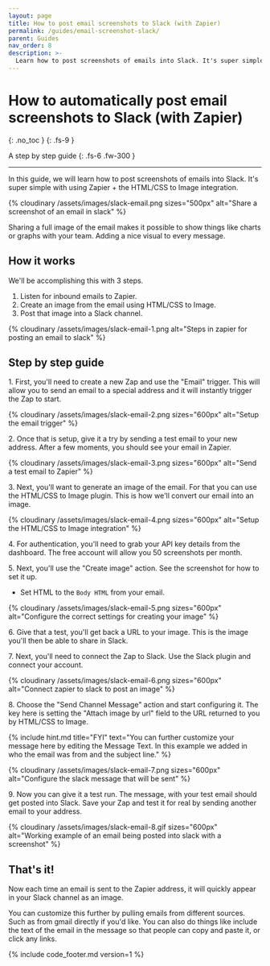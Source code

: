 ```yaml
---
layout: page
title: How to post email screenshots to Slack (with Zapier)
permalink: /guides/email-screenshot-slack/
parent: Guides
nav_order: 8
description: >-
  Learn how to post screenshots of emails into Slack. It's super simple with using Zapier + the HTML/CSS to Image integration.
---
```

# How to automatically post email screenshots to Slack (with Zapier)
{: .no_toc }
{: .fs-9 }

A step by step guide
{: .fs-6 .fw-300 }

<hr>

In this guide, we will learn how to post screenshots of emails into Slack. It's super simple with using Zapier + the HTML/CSS to Image integration.

{% cloudinary /assets/images/slack-email.png sizes="500px" alt="Share a screenshot of an email in slack" %}

Sharing a full image of the email makes it possible to show things like charts or graphs with your team. Adding a nice visual to every message.

## How it works
We'll be accomplishing this with 3 steps.
1. Listen for inbound emails to Zapier.
2. Create an image from the email using HTML/CSS to Image.
3. Post that image into a Slack channel.

{% cloudinary /assets/images/slack-email-1.png alt="Steps in zapier for posting an email to slack" %}

## Step by step guide

1\. First, you'll need to create a new Zap and use the "Email" trigger. This will allow you to send an email to a special address and it will instantly trigger the Zap to start.

{% cloudinary /assets/images/slack-email-2.png sizes="600px" alt="Setup the email trigger" %}

2\. Once that is setup, give it a try by sending a test email to your new address. After a few moments, you should see your email in Zapier.

{% cloudinary /assets/images/slack-email-3.png sizes="600px" alt="Send a test email to Zapier" %}


3\. Next, you'll want to generate an image of the email. For that you can use the HTML/CSS to Image plugin. This is how we'll convert our email into an image.

{% cloudinary /assets/images/slack-email-4.png sizes="600px" alt="Setup the HTML/CSS to Image integration" %}

4\. For authentication, you'll need to grab your API key details from the dashboard. The free account will allow you 50 screenshots per month.

5\. Next, you'll use the "Create image" action. See the screenshot for how to set it up.

- Set HTML to the `Body HTML` from your email.

{% cloudinary /assets/images/slack-email-5.png sizes="600px" alt="Configure the correct settings for creating your image" %}

6\. Give that a test, you'll get back a URL to your image. This is the image you'll then be able to share in Slack.


7\. Next, you'll need to connect the Zap to Slack. Use the Slack plugin and connect your account.

{% cloudinary /assets/images/slack-email-6.png sizes="600px" alt="Connect zapier to slack to post an image" %}

8\. Choose the "Send Channel Message" action and start configuring it. The key here is setting the "Attach image by url" field to the URL returned to you by HTML/CSS to Image.

{% include hint.md title="FYI" text="You can further customize your message here by editing the Message Text. In this example we added in who the email was from and the subject line." %}

{% cloudinary /assets/images/slack-email-7.png sizes="600px" alt="Configure the slack message that will be sent" %}

9\. Now you can give it a test run. The message, with your test email should get posted into Slack. Save your Zap and test it for real by sending another email to your address.

{% cloudinary /assets/images/slack-email-8.gif sizes="600px" alt="Working example of an email being posted into slack with a screenshot" %}

## That's it!

Now each time an email is sent to the Zapier address, it will quickly appear in your Slack channel as an image.

You can customize this further by pulling emails from different sources. Such as from gmail directly if you'd like. You can also do things like include the text of the email in the message so that people can copy and paste it, or click any links.


{% include code_footer.md version=1 %}
